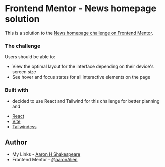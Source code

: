 # Frontend Mentor - News homepage solution

This is a solution to the [News homepage challenge on Frontend Mentor](https://www.frontendmentor.io/challenges/news-homepage-H6SWTa1MFl).

### The challenge

Users should be able to:

- View the optimal layout for the interface depending on their device's screen size
- See hover and focus states for all interactive elements on the page

### Built with

* decided to use React and Tailwind for this challenge for better planning and 

- [React](https://reactjs.org/) 
- [Vite](https://vite.dev/)
- [Tailwindcss](https://tailwindcss.com/)

## Author

- My Links - [Aaron H Shakespeare](https://aaronhshakespeare.vercel.app/)
- Frontend Mentor - [@aaronAlien](https://www.frontendmentor.io/profile/aaronAlien)
